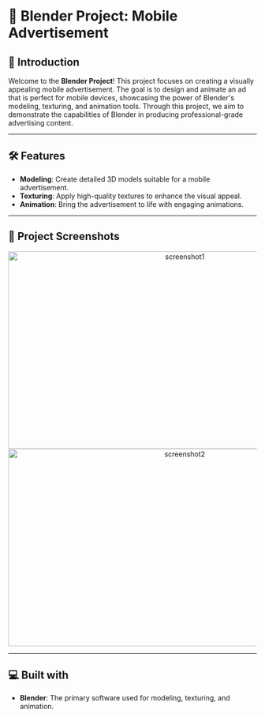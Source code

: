 # 🎨 Blender Project: Mobile Advertisement

## 📜 Introduction
Welcome to the **Blender Project**! This project focuses on creating a visually appealing mobile advertisement. The goal is to design and animate an ad that is perfect for mobile devices, showcasing the power of Blender's modeling, texturing, and animation tools. Through this project, we aim to demonstrate the capabilities of Blender in producing professional-grade advertising content.

---

## 🛠️ Features
- **Modeling**: Create detailed 3D models suitable for a mobile advertisement.
- **Texturing**: Apply high-quality textures to enhance the visual appeal.
- **Animation**: Bring the advertisement to life with engaging animations.


---

## 📸 Project Screenshots

<div align="center">
    <img src="https://i.ibb.co/whK9Tqf/Whats-App-Image-2024-10-19-at-9-20-40-PM.jpg" alt="screenshot1" width="700" height="400" />
    <img src="https://i.ibb.co/fG42Gkf/Whats-App-Image-2024-10-19-at-9-20-39-PM-1.jpg" alt="screenshot2" width="700" height="400" />

</div>

---

## 💻 Built with
- **Blender**: The primary software used for modeling, texturing, and animation.

